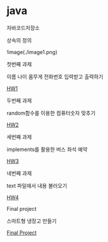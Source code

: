 # java
자바코드저장소

상속의 정의

!image(./image1.png)

첫번째 과제

이름 나이 몸무게 전화번호 입력받고 출력하기

[HW1](./HW1_1.java)

두번째 과제

random함수를 이용한 컴퓨터숫자 맞추기

[HW2](./HW2_2.java)

세번째 과제

implements를 활용한 버스 좌석 예약

[HW3](./HW3_3.java)

네번째 과제

text 파일에서 내용 불러오기

[HW4](./HW4_4.java)

Final project

스마트형 냉장고 만들기

[Final Project](./Project.zip)
